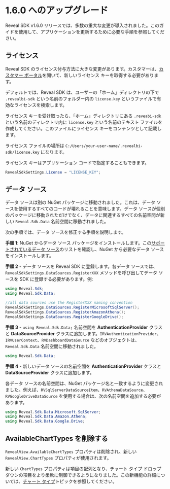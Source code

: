 # 1.6.0 へのアップグレード

Reveal SDK v1.6.0 リリースでは、多数の重大な変更が導入されました。このガイドを使用して、アプリケーションを更新するために必要な手順を参照してください。

## ライセンス

Reveal SDK のライセンス付与方法に大きな変更があります。カスタマーは、[カスタマー ポータル](https://account.infragistics.com/subscriptions)を開いて、新しいライセンス キーを取得する必要があります。

デフォルトでは、Reveal SDK は、ユーザーの「ホーム」ディレクトリの下で `.revealbi-sdk` という名前のフォルダー内の `license.key` というファイルで有効なライセンスを検索します。

ライセンス キーを受け取ったら、「ホーム」ディレクトリにある `.reveabi-sdk` という名前のディレクトリ内に `license.key` という名前のテキスト ファイルを作成してください。このファイルにライセンス キーをコンテンツとして記載します。

ライセンス ファイルの場所は `C:/Users/your-user-name/.revealbi-sdk/license.key` になります。

ライセンス キーはアプリケーション コードで指定することもできます。

```cs
RevealSdkSettings.License = "LICENSE_KEY";
```

## データ ソース
データ ソースは別の NuGet パッケージに移動されました。これは、データ ソースを使用するすべてのコードが壊れることを意味します。データ ソースが個別のパッケージに移動されただけでなく、データに関連するすべての名前空間が新しい `Reveal.Sdk.Data` 名前空間に移動されました。

次の手順では、データ ソースを修正する手順を説明します。

**手順 1**: NuGet からデータ ソース パッケージをインストールします。この[サポートされているデータ ソース](/wpf/datasources.md#サポートされるデータ-ソース)のリストを確認し、NuGet から必要なデータ ソースをインストールします。

**手順 2** - データ ソースを Reveal SDK に登録します。各データ ソースでは、`RevealSdkSettings.DataSources.RegisterXXX` メソッドを呼び出してデータ ソースを SDK に登録する必要があります。例:

```cs
using Reveal.Sdk;
using Reveal.Sdk.Data;

//all data sources use the RegisterXXX naming convention
RevealSdkSettings.DataSources.RegisterMicrosoftSqlServer();
RevealSdkSettings.DataSources.RegisterAmazonAthena();
RevealSdkSettings.DataSources.RegisterGoogleDrive();
```

**手順 3** - `using Reveal.Sdk.Data;` 名前空間を **AuthenticationProvider** クラスと **DataSourceProvider** クラスに追加します。`IRVAuthenticationProvider`、`IRVUserContext`、`RVDashboardDataSource` などのオブジェクトは、`Reveal.Sdk.Data` 名前空間に移動されました。

```cs
using Reveal.Sdk.Data;
```

**手順 4** - 新しいデータ ソースの名前空間を **AuthenticationProvider** クラスと **DataSourceProvider** クラスに追加します。

各データ ソースの名前空間は、NuGet パッケージ名と一致するように変更されました。例えば、`RVSqlServerDataSourceItem`、`RVAthenaDataSource`、`RVGoogleDriveDataSource` を使用する場合は、次の名前空間を追加する必要があります。

```cs
using Reveal.Sdk.Data.Microsoft.SqlServer;
using Reveal.Sdk.Data.Amazon.Athena;
using Reveal.Sdk.Data.Google.Drive;
```

## AvailableChartTypes を削除する

`RevealView.AvailableChartTypes` プロパティは削除され、新しい `RevealView.ChartTypes` プロパティが使用されます。

新しい `ChartTypes` プロパティは項目の配列となり、チャート タイプ ドロップダウンの項目をより柔軟に制御できるようになりました。この新機能の詳細については、[チャート タイプ](/wpf/chart-types)トピックを参照してください。